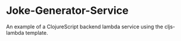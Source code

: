 # Joke-Generator-Service
An example of a ClojureScript backend lambda service using the cljs-lambda template. 
